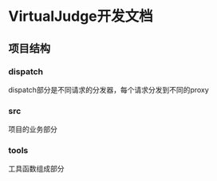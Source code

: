 # VirtualJudge开发文档
## 项目结构
### dispatch
dispatch部分是不同请求的分发器，每个请求分发到不同的proxy
### src
项目的业务部分
### tools
工具函数组成部分

